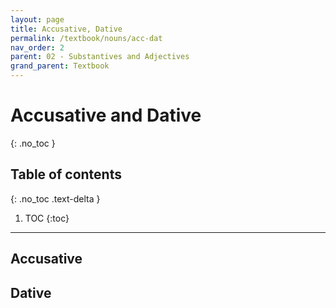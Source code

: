 ```yaml
---
layout: page
title: Accusative, Dative
permalink: /textbook/nouns/acc-dat
nav_order: 2
parent: 02 - Substantives and Adjectives
grand_parent: Textbook
---
```


# Accusative and Dative
{: .no_toc }

## Table of contents
{: .no_toc .text-delta }

1. TOC
{:toc}

***

## Accusative

## Dative
